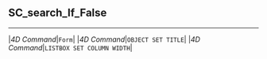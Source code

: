 ﻿## SC_search_If_False---|*4D Command*|`Form`||*4D Command*|`OBJECT SET TITLE`||*4D Command*|`LISTBOX SET COLUMN WIDTH`|
